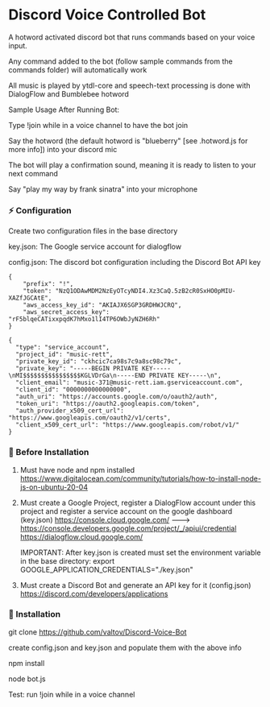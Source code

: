 # Discord Voice Controlled Bot

A hotword activated discord bot that runs commands based on your voice input.
 
Any command added to the bot (follow sample commands from the commands folder) will automatically work

All music is played by ytdl-core and speech-text processing is done with DialogFlow and Bumblebee hotword

Sample Usage After Running Bot:

Type !join while in a voice channel to have the bot join

Say the hotword (the default hotword is "blueberry" [see .hotword.js for more info]) into your discord mic

The bot will play a confirmation sound, meaning it is ready to listen to your next command

Say "play my way by frank sinatra" into your microphone

### ⚡ Configuration

Create two configuration files in the base directory

key.json: The Google service account for dialogflow

config.json: The discord bot configuration including the Discord Bot API key

```sample config.json
{
    "prefix": "!",
    "token": "NzQ1ODAwMDM2NzEyOTcyNDI4.Xz3CaQ.5zB2cR0SxHO0pMIU-XAZfJGCAtE",
    "aws_access_key_id": "AKIAJX6SGP3GRDHWJCRQ",
    "aws_secret_access_key": "rF5blqeCATixxpqdK7hMxo1lI4TP6OWbJyNZH6Rh"
}
```

```sample key.json
{
  "type": "service_account",
  "project_id": "music-rett",
  "private_key_id": "ckhcic7ca98s7c9a8sc98c79c",
  "private_key": "-----BEGIN PRIVATE KEY-----\nMI$$$$$$$$$$$$$$$$KGLVDrGa\n-----END PRIVATE KEY-----\n",
  "client_email": "music-371@music-rett.iam.gserviceaccount.com",
  "client_id": "0000000000000000",
  "auth_uri": "https://accounts.google.com/o/oauth2/auth",
  "token_uri": "https://oauth2.googleapis.com/token",
  "auth_provider_x509_cert_url": "https://www.googleapis.com/oauth2/v1/certs",
  "client_x509_cert_url": "https://www.googleapis.com/robot/v1/"
}

```
### 📑 Before Installation
1. Must have node and npm installed
   https://www.digitalocean.com/community/tutorials/how-to-install-node-js-on-ubuntu-20-04

2. Must create a Google Project, register a DialogFlow account under this project and register a service account on the google dashboard (key.json)
   https://console.cloud.google.com/   ---> https://console.developers.google.com/project/_/apiui/credential
   https://dialogflow.cloud.google.com/

   IMPORTANT: After key.json is created must set the environment variable in the base directory:
   export GOOGLE_APPLICATION_CREDENTIALS="./key.json"

3. Must create a Discord Bot and generate an API key for it (config.json)
   https://discord.com/developers/applications

### 📑 Installation

git clone https://github.com/valtov/Discord-Voice-Bot

create config.json and key.json and populate them with the above info

npm install

node bot.js

Test:
run !join while in a voice channel